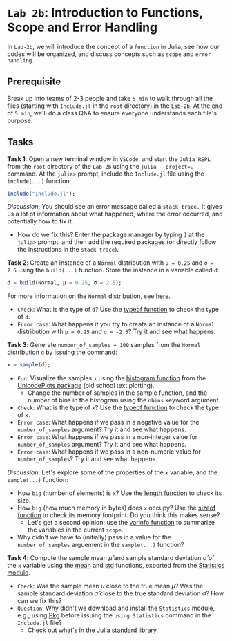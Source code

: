 # `Lab 2b`: Introduction to Functions, Scope and Error Handling
In `Lab-2b`, we will introduce the concept of a `function` in Julia, see how our codes will be organized, and discuss concepts such as `scope` and `error handling.` 

## Prerequisite 
Break up into teams of 2-3 people and take `5 min` to walk through all the files (starting with `Include.jl` in the `root` directory) in the `Lab-2b`. At the end of `5 min`, we'll do a class Q&A to ensure everyone understands each file's purpose.

## Tasks
__Task 1__: Open a new terminal window in `VSCode`, and start the `Julia REPL` from the `root` directory of the `Lab-2b` using the `julia --project=.` command. At the `julia>` prompt, include the `Include.jl` file using the `include(...)` function: 

```julia
include("Include.jl");
```

_Discussion_: You should see an error message called a `stack trace.` It gives us a lot of information about what happened, where the error occurred, and potentially how to fix it.
* How do we fix this? Enter the package manager by typing `]` at the `julia>` prompt, and then add the required packages (or directly follow the instructions in the `stack trace`).

__Task 2__: Create an instance of a `Normal` distribution with `μ = 0.25` and `σ = 2.5` using the `build(...)` function. Store the instance in a variable called `d`:

```julia
d = build(Normal, μ = 0.25, σ = 2.5);
```

For more information on the `Normal` distribution, see [here](https://juliastats.org/Distributions.jl/stable/univariate/#Distributions.Normal).
* `Check`: What is the type of `d`? Use the [typeof function](https://docs.julialang.org/en/v1/base/base/#Core.typeof) to check the type of `d`.
* `Error case`: What happens if you try to create an instance of a `Normal` distribution with `μ = 0.25` and `σ = -2.5`? Try it and see what happens.

__Task 3__: Generate `number_of_samples = 100` samples from the `Normal` distribution `d` by issuing the command:
    
```julia
x = sample(d);
```

* `Fun`: Visualize the samples `x` using the [histogram function](https://docs.julialang.org/en/v1/stdlib/Statistics/#Statistics.histogram) from the [UnicodePlots package](https://github.com/JuliaPlots/UnicodePlots.jl.git) (old school text plotting). 
    * Change the number of samples in the sample function, and the number of bins in the histogram using the `nbins` keyword argument.
* `Check`: What is the type of `x`? Use the [typeof function](https://docs.julialang.org/en/v1/base/base/#Core.typeof) to check the type of `x.`
* `Error case`: What happens if we pass in a negative value for the `number_of_samples` argument? Try it and see what happens.
* `Error case`: What happens if we pass in a non-integer value for `number_of_samples` argument? Try it and see what happens.
* `Error case`: What happens if we pass in a non-numeric value for `number_of_samples`? Try it and see what happens.

_Discussion_: Let's explore some of the properties of the `x` variable, and the `sample(...)` function:
* How `big` (number of elements) is `x`? Use the [length function](https://docs.julialang.org/en/v1/base/strings/#Base.length-Tuple{AbstractString}) to check its size. 
* How `big` (how much memory in bytes) does `x` occupy? Use the [sizeof function](https://docs.julialang.org/en/v1/base/base/#Base.sizeof-Tuple{Type}) to check its memory footprint. Do you think this makes sense?
    * Let's get a second opinion; use the [varinfo function](https://docs.julialang.org/en/v1/stdlib/InteractiveUtils/#InteractiveUtils.varinfo) to summarize the variables in the current `scope`.
* Why didn't we have to (initially) pass in a value for the `number_of_samples` arguement in the `sample(...)` function?

__Task 4__: Compute the sample mean $\hat{\mu}$ and sample standard deviation $\hat{\sigma}$ of the `x` variable using the [mean](https://docs.julialang.org/en/v1/stdlib/Statistics/#Statistics.mean) and [std](https://docs.julialang.org/en/v1/stdlib/Statistics/#Statistics.std) functions, exported from the [Statistics module](https://docs.julialang.org/en/v1/stdlib/Statistics/#Statistics).
* `Check`: Was the sample mean $\hat{\mu}$ close to the true mean $\mu$? Was the sample standard deviation $\hat{\sigma}$ close to the true standard deviation $\sigma$? How can we fix this?
* `Question`: Why didn't we download and install the `Statistics` module, e.g., using [Pkg](https://pkgdocs.julialang.org/v1/) before issuing the `using Statistics` command in the `Include.jl` file?
    * Check out what's in the [Julia standard library](https://docs.julialang.org/en/v1/stdlib/).
